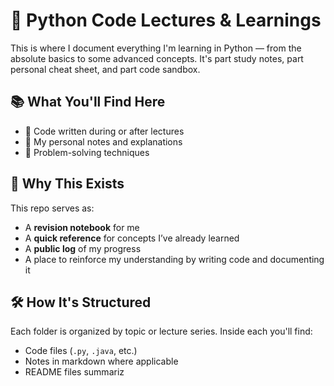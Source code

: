 # 📘 Python Code Lectures & Learnings

This is where I document everything I'm learning in Python — from the absolute basics to some advanced concepts. It's part study notes, part personal cheat sheet, and part code sandbox.

## 📚 What You'll Find Here

- 🚀 Code written during or after lectures
- 🧠 My personal notes and explanations
- 🧩 Problem-solving techniques


## 🎯 Why This Exists

This repo serves as:
- A **revision notebook** for me
- A **quick reference** for concepts I’ve already learned
- A **public log** of my progress
- A place to reinforce my understanding by writing code and documenting it

## 🛠️ How It's Structured

Each folder is organized by topic or lecture series. Inside each you'll find:
- Code files (`.py`, `.java`, etc.)
- Notes in markdown where applicable
- README files summariz
